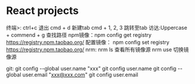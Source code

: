 # React projects

终端>: ctrl+c 退出
    cmd + d 新建tab
    cmd + 1, 2, 3 跳转至tab
访达:Uppercase + commend + g  查找路径
npm镜像：npm config get registry
            https://registry.npm.taobao.org/
配置镜像： npm config set registry https://registry.npm.taobao.org/
nrm: nrm ls 查看所有镜像源
     nrm use 切换镜像源

git: git config --global user.name "xxx" 
     git config user.name
     git config --global user.email "xxx@xxx.com"
     git config user.email
